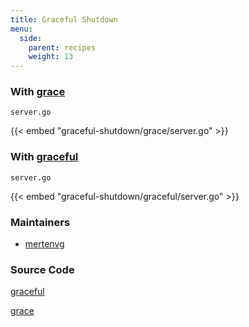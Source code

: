 ```yaml
---
title: Graceful Shutdown
menu:
  side:
    parent: recipes
    weight: 13
---
```


### With [grace](https://github.com/facebookgo/grace)

`server.go`

{{< embed "graceful-shutdown/grace/server.go" >}}

### With [graceful](https://github.com/tylerb/graceful)

`server.go`

{{< embed "graceful-shutdown/graceful/server.go" >}}

### Maintainers

- [mertenvg](https://github.com/mertenvg)

### Source Code

[graceful](https://github.com/labstack/echo/blob/master/recipes/graceful-shutdown/graceful)

[grace](https://github.com/labstack/echo/blob/master/recipes/graceful-shutdown/grace)
